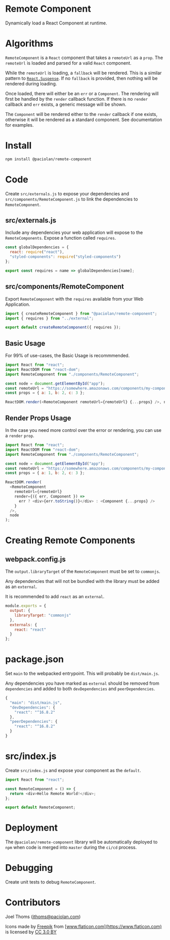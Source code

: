 # Remote Component

Dynamically load a React Component at runtime.

# Algorithms

`RemoteComponent` is a `React` component that takes a `remoteUrl` as a `prop`. The `remoteUrl` is loaded and parsed for a valid `React` component.

While the `remoteUrl` is loading, a `fallback` will be rendered. This is a similar pattern to [`React.Suspense`](https://reactjs.org/blog/2018/10/23/react-v-16-6.html). If no `fallback` is provided, then nothing will be rendered during loading.

Once loaded, there will either be an `err` or a `Component`. The rendering will first be handled by the `render` callback function. If there is no `render` callback and `err` exists, a generic message will be shown.

The `Component` will be rendered either to the `render` callback if one exists, otherwise it will be rendered as a standard component. See documentation for examples.

# Install

```bash
npm install @paciolan/remote-component
```

# Code

Create `src/externals.js` to expose your dependencies and `src/components/RemoteComponent.js` to link the dependencies to `RemoteComponent`.

## src/externals.js

Include any dependencies your web application will expose to the `RemoteComponents`. Expose a function called `requires`.

```javascript
const globalDependencies = {
  react: require("react"),
  "styled-components": require("styled-components")
};

export const requires = name => globalDependencies[name];
```

## src/components/RemoteComponent

Export `RemoteComponent` with the `requires` available from your Web Application.

```javascript
import { createRemoteComponent } from "@paciolan/remote-component";
import { requires } from "../external";

export default createRemoteComponent({ requires });
```

## Basic Usage

For 99% of use-cases, the Basic Usage is recommmended.

```javascript
import React from "react";
import ReactDOM from "react-dom";
import RemoteComponent from "./components/RemoteComponent";

const node = document.getElementById("app");
const remoteUrl = "https://somewhere.amazonaws.com/components/my-component.js";
const props = { a: 1, b: 2, c: 3 };

ReactDOM.render(<RemoteComponent remoteUrl={remoteUrl} {...props} />, node);
```

## Render Props Usage

In the case you need more control over the error or rendering, you can use a `render` `prop`.

```javascript
import React from "react";
import ReactDOM from "react-dom";
import RemoteComponent from "./components/RemoteComponent";

const node = document.getElementById("app");
const remoteUrl = "https://somewhere.amazonaws.com/components/my-component.js";
const props = { a: 1, b: 2, c: 3 };

ReactDOM.render(
  <RemoteComponent
    remoteUrl={remoteUrl}
    render={({ err, Component }) =>
      err ? <div>{err.toString()}</div> : <Component {...props} />
    }
  />,
  node
);
```

# Creating Remote Components

## webpack.config.js

The `output.libraryTarget` of the `RemoteComponent` must be set to `commonjs`.

Any dependencies that will not be bundled with the library must be added as an `external`.

It is recommended to add `react` as an `external`.

```javascript
module.exports = {
  output: {
    libraryTarget: "commonjs"
  },
  externals: {
    react: "react"
  }
};
```

# package.json

Set `main` to the webpacked entrypoint. This will probably be `dist/main.js`.

Any dependencies you have marked as `external` should be removed from `dependencies` and added to both `devDependencies` and `peerDependencies`.

```javascript
{
  "main": "dist/main.js",
  "devDependencies": {
    "react": "^16.8.2"
  },
  "peerDependencies": {
    "react": "^16.8.2"
  }
}
```

# src/index.js

Create `src/index.js` and expose your component as the `default`.

```javascript
import React from "react";

const RemoteComponent = () => {
  return <div>Hello Remote World!</div>;
};

export default RemoteComponent;
```

# Deployment

The `@paciolan/remote-component` library will be automatically deployed to `npm` when code is merged into `master` during the `ci/cd` process.

# Debugging

Create unit tests to debug `RemoteComponent`.

# Contributors

Joel Thoms (jthoms@paciolan.com)

Icons made by [Freepik](https://www.freepik.com) from [www.flaticon.com](https://www.flaticon.com) is licensed by [CC 3.0 BY](http://creativecommons.org/licenses/by/3.0)
